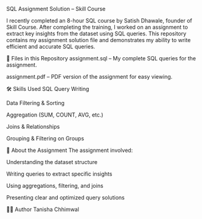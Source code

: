 SQL Assignment Solution – Skill Course

I recently completed an 8-hour SQL course by Satish Dhawale, founder of Skill Course.
After completing the training, I worked on an assignment to extract key insights from the dataset using SQL queries.
This repository contains my assignment solution file and demonstrates my ability to write efficient and accurate SQL queries.

📂 Files in this Repository
assignment.sql – My complete SQL queries for the assignment.

assignment.pdf – PDF version of the assignment for easy viewing.

🛠 Skills Used
SQL Query Writing

Data Filtering & Sorting

Aggregation (SUM, COUNT, AVG, etc.)

Joins & Relationships

Grouping & Filtering on Groups

📜 About the Assignment
The assignment involved:

Understanding the dataset structure

Writing queries to extract specific insights

Using aggregations, filtering, and joins

Presenting clear and optimized query solutions

👨‍💻 Author
Tanisha Chhimwal


